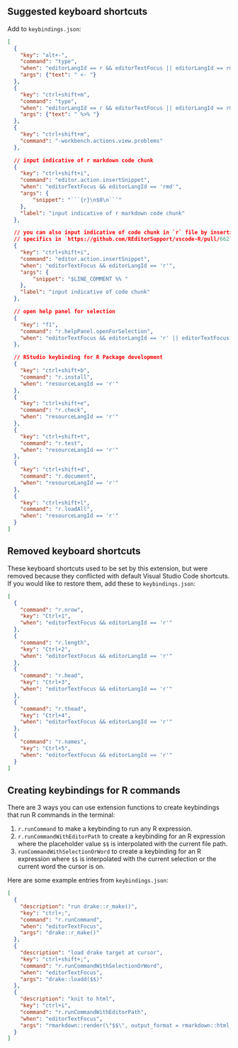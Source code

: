 ## Suggested keyboard shortcuts

Add to `keybindings.json`:

```json
[
  {
    "key": "alt+-",
    "command": "type",
    "when": "editorLangId == r && editorTextFocus || editorLangId == rmd && editorTextFocus",
    "args": {"text": " <- "}
  },
  {
    "key": "ctrl+shift+m",
    "command": "type",
    "when": "editorLangId == r && editorTextFocus || editorLangId == rmd && editorTextFocus",
    "args": {"text": " %>% "}
  },
  {
    "key": "ctrl+shift+m",
    "command": "-workbench.actions.view.problems"
  },

  // input indicative of r markdown code chunk
  {
    "key": "ctrl+shift+i",
    "command": "editor.action.insertSnippet",
    "when": "editorTextFocus && editorLangId == 'rmd'",
    "args": {
        "snippet": "```{r}\n$0\n```"
    },
    "label": "input indicative of r markdown code chunk"
  },

  // you can also input indicative of code chunk in `r` file by inserting "# %% ":
  // specifics in `https://github.com/REditorSupport/vscode-R/pull/662`
  {
    "key": "ctrl+shift+i",
    "command": "editor.action.insertSnippet",
    "when": "editorTextFocus && editorLangId == 'r'",
    "args": {
        "snippet": "$LINE_COMMENT %% "
    },
    "label": "input indicative of code chunk"
  },

  // open help panel for selection
  {
    "key": "f1",
    "command": "r.helpPanel.openForSelection",
    "when": "editorTextFocus && editorLangId == 'r' || editorTextFocus && editorLangId == 'rmd'"
  },

  // RStudio keybinding for R Package development
  {
    "key": "ctrl+shift+b",
    "command": "r.install",
    "when": "resourceLangId == 'r'"
  },
  {
    "key": "ctrl+shift+e",
    "command": "r.check",
    "when": "resourceLangId == 'r'"
  },
  {
    "key": "ctrl+shift+t",
    "command": "r.test",
    "when": "resourceLangId == 'r'"
  },
  {
    "key": "ctrl+shift+d",
    "command": "r.document",
    "when": "resourceLangId == 'r'"
  },
  {
    "key": "ctrl+shift+l",
    "command": "r.loadAll",
    "when": "resourceLangId == 'r'"
  }
]

```

## Removed keyboard shortcuts

These keyboard shortcuts used to be set by this extension, but were removed
because they conflicted with default Visual Studio Code shortcuts. If you would
like to restore them, add these to `keybindings.json`:

```json
[
  {
    "command": "r.nrow",
    "key": "Ctrl+1",
    "when": "editorTextFocus && editorLangId == 'r'"
  },
  {
    "command": "r.length",
    "key": "Ctrl+2",
    "when": "editorTextFocus && editorLangId == 'r'"
  },
  {
    "command": "r.head",
    "key": "Ctrl+3",
    "when": "editorTextFocus && editorLangId == 'r'"
  },
  {
    "command": "r.thead",
    "key": "Ctrl+4",
    "when": "editorTextFocus && editorLangId == 'r'"
  },
  {
    "command": "r.names",
    "key": "Ctrl+5",
    "when": "editorTextFocus && editorLangId == 'r'"
  }
]
```

## Creating keybindings for R commands

There are 3 ways you can use extension functions to create keybindings that run
R commands in the terminal:

1. `r.runCommand` to make a keybinding to run any R expression.
2. `r.runCommandWithEditorPath` to create a keybinding for an R expression where
   the placeholder value `$$` is interpolated with the current file path.
3. `runCommandWithSelectionOrWord` to create a keybinding for an R expression
   where `$$` is interpolated with the current selection or the current word the
   cursor is on.

Here are some example entries from `keybindings.json`:

```json
[
  {
    "description": "run drake::r_make()",
    "key": "ctrl+;",
    "command": "r.runCommand",
    "when": "editorTextFocus",
    "args": "drake::r_make()"
  },
  {
    "description": "load drake target at cursor",
    "key": "ctrl+shift+;",
    "command": "r.runCommandWithSelectionOrWord",
    "when": "editorTextFocus",
    "args": "drake::loadd($$)"
  },
  {
    "description": "knit to html",
    "key": "ctrl+i",
    "command": "r.runCommandWithEditorPath",
    "when": "editorTextFocus",
    "args": "rmarkdown::render(\"$$\", output_format = rmarkdown::html_document(), output_dir = \".\", clean = TRUE)"
  }
]
```
